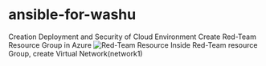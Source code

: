 # ansible-for-washu
Creation Deployment and Security of Cloud Environment
Create Red-Team Resource Group in Azure ![Red-Team Resource](https://user-images.githubusercontent.com/90808951/134040324-d7fc881d-f13e-402a-8f20-db74bfcb7159.PNG)
Inside Red-Team resource Group, create Virtual Network(network1) 
